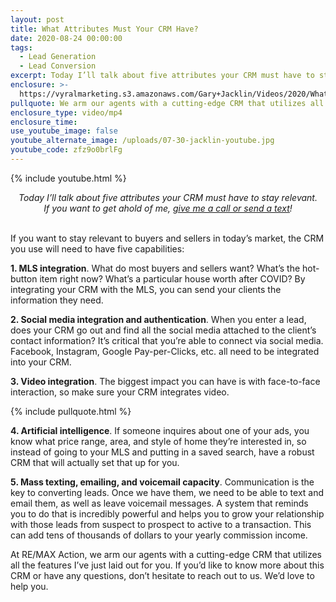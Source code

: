 ```yaml
---
layout: post
title: What Attributes Must Your CRM Have?
date: 2020-08-24 00:00:00
tags:
  - Lead Generation
  - Lead Conversion
excerpt: Today I’ll talk about five attributes your CRM must have to stay relevant
enclosure: >-
  https://vyralmarketing.s3.amazonaws.com/Gary+Jacklin/Videos/2020/What+Attributes+Must+Your+CRM+Have_.mp4
pullquote: We arm our agents with a cutting-edge CRM that utilizes all these features.
enclosure_type: video/mp4
enclosure_time:
use_youtube_image: false
youtube_alternate_image: /uploads/07-30-jacklin-youtube.jpg
youtube_code: zfz9o0brlFg
---
```


{% include youtube.html %}

<center><em>Today I&rsquo;ll talk about five attributes your CRM must have to stay relevant.<br />If you want to get ahold of me, <u><a href="tel:6306382600">give me a call or send a text</a></u>!</em></center>

<br>If you want to stay relevant to buyers and sellers in today’s market, the CRM you use will need to have five capabilities:

**1\. MLS integration**. What do most buyers and sellers want? What’s the hot-button item right now? What’s a particular house worth after COVID? By integrating your CRM with the MLS, you can send your clients the information they need.

**2\. Social media integration and authentication**. When you enter a lead, does your CRM go out and find all the social media attached to the client’s contact information? It’s critical that you’re able to connect via social media. Facebook, Instagram, Google Pay-per-Clicks, etc. all need to be integrated into your CRM.

**3\. Video integration**. The biggest impact you can have is with face-to-face interaction, so make sure your CRM integrates video.

{% include pullquote.html %}

**4\. Artificial intelligence**. If someone inquires about one of your ads, you know what price range, area, and style of home they’re interested in, so instead of going to your MLS and putting in a saved search, have a robust CRM that will actually set that up for you.

**5\. Mass texting, emailing, and voicemail capacity**. Communication is the key to converting leads. Once we have them, we need to be able to text and email them, as well as leave voicemail messages. A system that reminds you to do that is incredibly powerful and helps you to grow your relationship with those leads from suspect to prospect to active to a transaction. This can add tens of thousands of dollars to your yearly commission income.

At RE/MAX Action, we arm our agents with a cutting-edge CRM that utilizes all the features I’ve just laid out for you. If you’d like to know more about this CRM or have any questions, don’t hesitate to reach out to us. We’d love to help you.